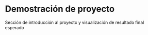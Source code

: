 # Demostración de proyecto

Sección de introducción al proyecto y visualización de resultado final esperado

